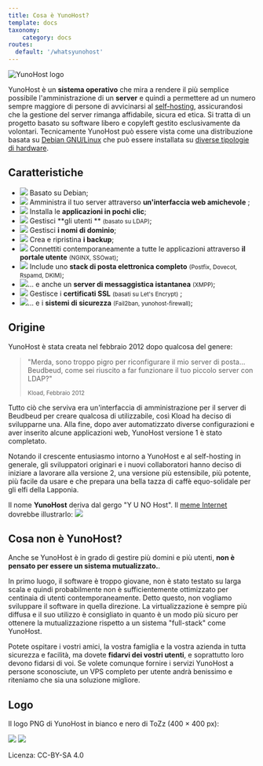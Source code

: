 ```yaml
---
title: Cosa è YunoHost?
template: docs
taxonomy:
    category: docs
routes:
  default: '/whatsyunohost'
---
```


![YunoHost logo](image://YunoHost_logo_vertical.png?resize=400&id=ynhlogo)

YunoHost è un **sistema operativo** che mira a rendere il più semplice possibile l'amministrazione di un **server**  e quindi a permettere ad un numero sempre maggiore di persone di avvicinarsi al [self-hosting](/selfhosting), assicurandosi che la gestione del server rimanga affidabile, sicura ed etica. Si tratta di un progetto basato su software libero e copyleft gestito esclusivamente da volontari. Tecnicamente YunoHost può essere vista come una distribuzione basata su [Debian GNU/Linux](https://debian.org) che può essere installata su [diverse tipologie di hardware](/install).

## Caratteristiche

- ![](image://icon-debian.png?resize=32&classes=inline) Basato su Debian; 
- ![](image://icon-tools.png?resize=32&classes=inline) Amministra il tuo server attraverso **un'interfaccia web amichevole** ;
- ![](image://icon-package.png?resize=32&classes=inline) Installa le **applicazioni in pochi clic**;
- ![](image://icon-users.png?resize=32&classes=inline) Gestisci **gli utenti ** <small>(basato su LDAP)</small>;
- ![](image://icon-globe.png?resize=32&classes=inline) Gestisci **i nomi di dominio**;
- ![](image://icon-medic.png?resize=32&classes=inline) Crea e ripristina  **i backup**;
- ![](image://icon-door.png?resize=32&classes=inline) Connettiti contemporaneamente a tutte le applicazioni  attraverso **il portale utente** <small>(NGINX, SSOwat)</small>;
- ![](image://icon-mail.png?resize=32&classes=inline) Include uno **stack di posta elettronica completo** <small>(Postfix, Dovecot, Rspamd, DKIM)</small>;
- ![](image://icon-messaging.png?resize=32&classes=inline)... e anche un **server di messaggistica istantanea** <small>(XMPP)</small>;
- ![](image://icon-lock.png?resize=32&classes=inline) Gestisce i **certificati SSL** <small>(basati su Let's Encrypt)</small> ;
- ![](image://icon-shield.png?resize=32&classes=inline)... e i **sistemi di sicurezza** <small>(Fail2ban, yunohost-firewall)</small>;

## Origine
YunoHost è stata creata nel febbraio 2012 dopo qualcosa del genere:

<blockquote><p>"Merda, sono troppo pigro per riconfigurare il mio server di posta... Beudbeud, come sei riuscito a far funzionare il tuo piccolo server con LDAP?"</p>
<small>Kload, Febbraio 2012</small></blockquote>

Tutto ciò che serviva era un'interfaccia di amministrazione per il server di Beudbeud per creare qualcosa di utilizzabile, così Kload ha deciso di svilupparne una. Alla fine, dopo aver automatizzato diverse configurazioni e aver inserito alcune applicazioni web, YunoHost versione 1 è stato completato.

Notando il crescente entusiasmo intorno a YunoHost e al self-hosting in generale, gli sviluppatori originari e i nuovi collaboratori hanno deciso di iniziare a lavorare alla versione 2, una versione più estensibile, più potente, più facile da usare e che prepara una bella tazza di caffè equo-solidale per gli elfi della Lapponia.

Il nome **YunoHost** deriva dal gergo "Y U NO Host". Il [meme Internet](https://en.wikipedia.org/wiki/Internet_meme) dovrebbe illustrarlo: 
![](image://dude_yunohost.jpg)

## Cosa non è YunoHost?

Anche se YunoHost è in grado di gestire più domini e più utenti, **non è pensato per essere un sistema mutualizzato.**.

In primo luogo, il software è troppo giovane, non è stato testato su larga scala e quindi probabilmente non è sufficientemente ottimizzato per centinaia di utenti contemporaneamente. Detto questo, non vogliamo sviluppare il software in quella direzione. La virtualizzazione è sempre più diffusa e il suo utilizzo è consigliato in quanto è un modo più sicuro per ottenere la mutualizzazione rispetto a un sistema "full-stack" come YunoHost.

Potete ospitare i vostri amici, la vostra famiglia e la vostra azienda in tutta sicurezza e facilità, ma dovete **fidarvi dei vostri utenti**, e soprattutto loro devono fidarsi di voi. Se volete comunque fornire i servizi YunoHost a persone sconosciute, un VPS completo per utente andrà benissimo e riteniamo che sia una soluzione migliore.

## Logo

Il logo PNG di YunoHost in bianco e nero di ToZz (400 × 400 px):

![](image://ynh_logo_black_300dpi.png?resize=220)
![](image://ynh_logo_white_300dpi.png?resize=220&id=whitelogo)

Licenza: CC-BY-SA 4.0
